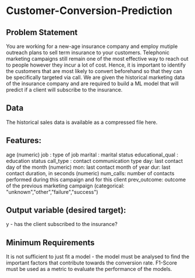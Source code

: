# Customer-Conversion-Prediction

## Problem Statement
You are working for a new-age insurance company and employ mutiple outreach plans to sell term insurance to your customers. Telephonic marketing campaigns still remain one of the most effective way to reach out to people however they incur a lot of cost. Hence, it is important to identify the customers that are most likely to convert beforehand so that they can be specifically targeted via call. We are given the historical marketing data of the insurance company and are required to build a ML model that will predict if a client will subscribe to the insurance. 

## Data
The historical sales data is available as a compressed file here. 

## Features: 
age (numeric)
job : type of job
marital : marital status
educational_qual : education status
call_type : contact communication type
day: last contact day of the month (numeric)
mon: last contact month of year
dur: last contact duration, in seconds (numeric)
num_calls: number of contacts performed during this campaign and for this client 
prev_outcome: outcome of the previous marketing campaign (categorical: "unknown","other","failure","success")
## Output variable (desired target):
y - has the client subscribed to the insurance?


## Minimum Requirements
It is not sufficient to just fit a model - the model must be analysed to find the important factors that contribute towards the conversion rate. F1-Score must be used as a metric to evaluate the performance of the models. 

